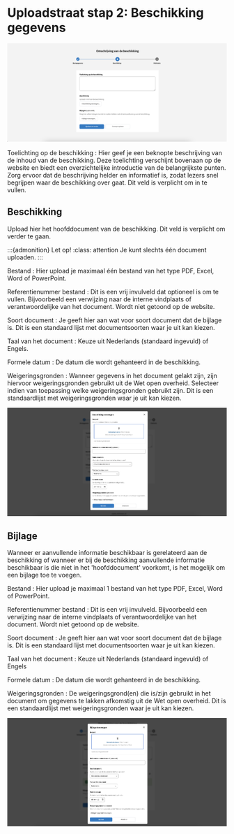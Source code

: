 # Uploadstraat stap 2: Beschikking gegevens

![Afbeelding toont de tweede stap van de upload wizard van de balie](img/beschikking_2.png)

Toelichting op de beschikking
: Hier geef je een beknopte beschrijving van de inhoud van de beschikking. Deze toelichting verschijnt bovenaan op de website
en biedt een overzichtelijke introductie van de belangrijkste punten. Zorg ervoor dat de beschrijving helder en informatief is,
zodat lezers snel begrijpen waar de beschikking over gaat. Dit veld is verplicht om in te vullen.

## Beschikking

Upload hier het hoofddocument van de beschikking. Dit veld is verplicht om verder te gaan.

:::{admonition} Let op!
:class: attention
Je kunt slechts één document uploaden.
:::

Bestand
: Hier upload je maximaal één bestand van het type PDF, Excel, Word of PowerPoint.

Referentienummer bestand
: Dit is een vrij invulveld dat optioneel is om te vullen. Bijvoorbeeld een verwijzing naar de interne vindplaats of verantwoordelijke
van het document. Wordt niet getoond op de website.

Soort document
: Je geeft hier aan wat voor soort document dat de bijlage is. Dit is een standaard lijst met documentsoorten waar je uit kan kiezen.

Taal van het document
: Keuze uit Nederlands (standaard ingevuld) of Engels.

Formele datum
: De datum die wordt gehanteerd in de beschikking.

Weigeringsgronden
: Wanneer gegevens in het document gelakt zijn, zijn hiervoor weigeringsgronden gebruikt uit de Wet open overheid. Selecteer
indien van toepassing welke weigeringsgronden gebruikt zijn. Dit is een standaardlijst met weigeringsgronden waar je uit kan kiezen.

![Afbeelding toont de derde stap van de uploadwizard van de balie waarin de metadata voor het hoofddocument wordt ingevuld.](img/beschikking_3.png)

## Bijlage

Wanneer er aanvullende informatie beschikbaar is gerelateerd aan de beschikking of wanneer er bij de beschikking aanvullende
informatie beschikbaar is die niet in het 'hoofddocument' voorkomt, is het mogelijk om een bijlage toe te voegen.

Bestand
: Hier upload je maximaal 1 bestand van het type PDF, Excel, Word of PowerPoint.

Referentienummer bestand
: Dit is een vrij invulveld. Bijvoorbeeld een verwijzing naar de interne vindplaats of verantwoordelijke van het document.
Wordt niet getoond op de website.

Soort document
: Je geeft hier aan wat voor soort document dat de bijlage is. Dit is een standaard lijst met documentsoorten waar je uit kan kiezen.

Taal van het document
: Keuze uit Nederlands (standaard ingevuld) of Engels

Formele datum
: De datum die wordt gehanteerd in de beschikking.

Weigeringsgronden
: De weigeringsgrond(en) die is/zijn gebruikt in het document om gegevens te lakken afkomstig uit de Wet open overheid. Dit is
een standaardlijst met weigeringsgronden waar je uit kan kiezen.

![Afbeelding toont de upload wizard voor de bijlage](img/beschikking_bijlage.png)
